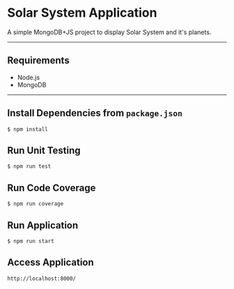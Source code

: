 # Solar System Application

A simple MongoDB+JS project to display Solar System and it's planets.

---

## Requirements

- Node.js
- MongoDB

---

## Install Dependencies from `package.json`

    $ npm install

## Run Unit Testing

    $ npm run test

## Run Code Coverage

    $ npm run coverage

## Run Application

    $ npm run start

## Access Application

    http://localhost:8000/
